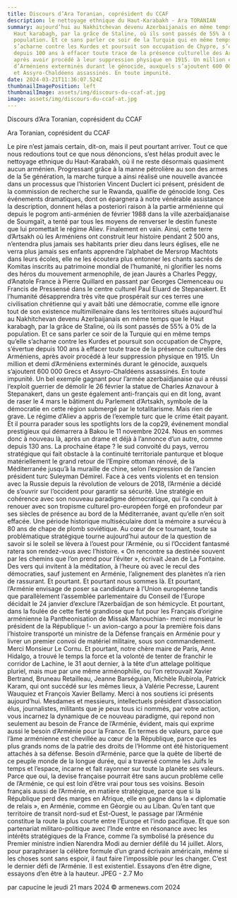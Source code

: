 ```yaml
---
title: Discours d’Ara Toranian, coprésident du CCAF
description: le nettoyage ethnique du Haut-Karabakh - Ara TORANIAN
summary: aujourd’hui au Nakhitchevan devenu Azerbaijanais en même temps que le
  Haut karabagh, par la grâce de Staline, où ils sont passés de 55% à 0% de la
  population. Et ce sans parler ce soir de la Turquie qui en même temps qu’elle
  s’acharne contre les Kurdes et poursuit son occupation de Chypre, s’évertue
  depuis 100 ans à effacer toute trace de la présence culturelle des Arméniens,
  après avoir procédé à leur suppression physique en 1915. Un million et demi
  d’Arméniens exterminés durant le génocide, auxquels s’ajoutent 600 000 Grecs
  et Assyro-Chaldéens assassinés. En toute impunité.
date: 2024-03-21T11:36:07.524Z
thumbnailImagePosition: left
thumbnailImage: assets/img/discours-du-ccaf-at.jpg
image: assets/img/discours-du-ccaf-at.jpg
---
```

Discours d’Ara Toranian, coprésident du CCAF


Ara Toranian, coprésident du CCAF

Le pire n’est jamais certain, dit-on, mais il peut pourtant arriver. Tout ce que nous redoutions tout ce que nous dénoncions, s’est hélas produit avec le nettoyage ethnique du Haut-Karabakh, où il ne reste désormais quasiment aucun arménien. Progressant grâce à la manne pétrolière au son des armes de la 5e génération, la marche turque a ainsi réalisé une nouvelle avancée dans un processus que l’historien Vincent Duclert ici présent, président de la commission de recherche sur le Rwanda, qualifie de génocide long.
Ces événements dramatiques, dont on épargnera à notre vénérable assistance la description, donnent hélas a posteriori raison à la partie arménienne qui depuis le pogrom anti-arménien de février 1988 dans la ville azerbaïdjanaise de Soumgaït, a tenté par tous les moyens de renverser le destin funeste que lui promettait le régime Aliev. Finalement en vain. Ainsi, cette terre d’Artsakh où les Arméniens ont construit leur histoire pendant 2 500 ans, n’entendra plus jamais ses habitants prier dieu dans leurs églises, elle ne verra plus jamais ses enfants apprendre l’alphabet de Mersrop Machtots dans leurs écoles, elle ne les écoutera plus entonner les chants sacrés de Komitas inscrits au patrimoine mondial de l’humanité, ni glorifier les noms des héros du mouvement armenophile, de jean Jaurès a Charles Peggy, d’Anatole France à Pierre Quillard en passant par Georges Clemenceau ou Francis de Pressensé dans le centre culturel Paul Eluard de Stepanakert.
Et l’humanité désapprendra très vite que prospérait sur ces terres une civilisation chrétienne qui y avait bâti une démocratie, comme elle ignore tout de son existence multimillenaire dans les territoires situés aujourd’hui au Nakhitchevan devenu Azerbaijanais en même temps que le Haut karabagh, par la grâce de Staline, où ils sont passés de 55% à 0% de la population. Et ce sans parler ce soir de la Turquie qui en même temps qu’elle s’acharne contre les Kurdes et poursuit son occupation de Chypre, s’évertue depuis 100 ans à effacer toute trace de la présence culturelle des Arméniens, après avoir procédé à leur suppression physique en 1915. Un million et demi d’Arméniens exterminés durant le génocide, auxquels s’ajoutent 600 000 Grecs et Assyro-Chaldéens assassinés. En toute impunité.
Un bel exemple gagnant pour l’armée azerbaïdjanaise qui a réussi l’exploit guerrier de démolir le 26 février la statue de Charles Aznavour à Stepanakert, dans un geste également anti-français qui en dit long, avant de raser le 4 mars le bâtiment du Parlement d’Artsakh, symbole de la démocratie en cette région submergé par le totalitarisme.
Mais rien de grave. Le régime d’Aliev a appris de l’exemple turc que le crime était payant. Et il pourra parader sous les spotlights lors de la cop29, événement mondial prestigieux qui démarrera à Bakou le 11 novembre 2024.
Nous en sommes donc à nouveau là, après un drame et déjà à l’annonce d’un autre, comme depuis 130 ans.
La prochaine étape ? le sud convoité du pays, verrou stratégique qui fait obstacle à la continuité territoriale panturque et bloque matériellement le grand retour de l’Empire ottoman rénové, de la Méditerranée jusqu’à la muraille de chine, selon l’expression de l’ancien président turc Suleyman Démirel.
Face à ces vents violents et en tension avec la Russie depuis la révolution de velours de 2018, l’Arménie a décidé de s’ouvrir sur l’occident pour garantir sa sécurité. Une stratégie en cohérence avec son nouveau paradigme démocratique, qui l’a conduit à renouer avec son tropisme culturel pro-européen forgé en profondeur par ses siècles de présence au bord de la Méditerranée, avant qu’elle n’en soit effacée. Une période historique multiséculaire dont la mémoire a survécu à 80 ans de chape de plomb soviétique.
Au cœur de ce tournant, toute sa problématique stratégique tourne aujourd’hui autour de la question de savoir si le soleil se lèvera à l’ouest pour l’Arménie, ou si l’Occident fantasmé ratera son rendez-vous avec l’histoire. « On rencontre sa destinée souvent par les chemins que l’on prend pour l’éviter », écrivait Jean de La Fontaine. Des vers qui invitent à la méditation, à l’heure où avec le recul des démocraties, sauf justement en Arménie, l’alignement des planètes n’a rien de rassurant.
Et pourtant. Et pourtant nous sommes là. Et pourtant, l’Arménie envisage de poser sa candidature à l’Union européenne tandis que parallèlement l’assemblée parlementaire du Conseil de l’Europe décidait le 24 janvier d’exclure l’Azerbaïdjan de son hémicycle.
Et pourtant, dans la foulée de cette fierté grandiose que fut pour les Français d’origine arménienne la Pantheonisation de Missak Manouchian- merci monsieur le président de la République !- un avion-cargo a pour la première fois dans l’histoire transporté un ministre de la Défense français en Arménie pour y livrer un premier convoi de matériel militaire, sous son commandement. Merci Monsieur Le Cornu.
Et pourtant, notre chère maire de Paris, Anne Hidalgo, a trouvé le temps la force et la volonté de tenter de franchir le corridor de Lachine, le 31 aout dernier, à la tête d’un attelage politique pluriel, mais mue par une même arménophilie, ou l’on retrouvait Xavier Bertrand, Bruneau Retailleau, Jeanne Barséguian, Michèle Rubirola, Patrick Karam, qui ont succédé sur les mêmes lieux, à Valérie Pecresse, Laurent Wauquiez et François Xavier Bellamy.
Merci à nos soutiens ici présents aujourd’hui.
Mesdames et messieurs, intellectuels président d’association élus, journalistes, militants que je peux tous ici nommés, par votre action, vous incarnez la dynamique de ce nouveau paradigme, qui repond non seulement au besoin de France de l’Arménie, évident, mais qui exprime aussi le besoin d’Arménie pour la France. En termes de valeurs, parce que l’âme arménienne est chevillée au cœur de la République, parce que les plus grands noms de la patrie des droits de l’Homme ont été historiquement attachés à sa défense. Besoin d’Arménie, parce que la quête de liberté de ce peuple monde de la longue durée, qui a traversé comme les Juifs le temps et l’espace, incarne et fait rayonner sur toute la planète ses valeurs. Parce que oui, la devise française pourrait être sans aucun problème celle de l’Arménie, ce qui est loin d’être vrai pour tous ses voisins.
Besoin français aussi de l’Arménie, en matière stratégique, parce que si la République perd des marges en Afrique, elle en gagne dans la « diplomatie de relais », en Arménie, comme en Géorgie ou au Liban. Qu’en tant que territoire de transit nord-sud et Est-Ouest, le passage par l’Arménie constitue la route la plus courte entre l’Europe et l’indo pacifique. Et que son partenariat militaro-politique avec l’Inde entre en résonance avec les intérêts stratégiques de la France, comme l’a symbolisé la présence du Premier ministre indien Narendra Modi au dernier défilé du 14 juillet. Alors, pour paraphraser la célèbre formule d’un grand écrivain américain, même si les choses sont sans espoir, il faut faire l’impossible pour les changer. C’est le dernier défi de l’Arménie. Il est existentiel. Essayons d’en être digne, essayons d’en être à la hauteur.
JPEG - 2.7 Mo

par capucine le jeudi 21 mars 2024
© armenews.com 2024